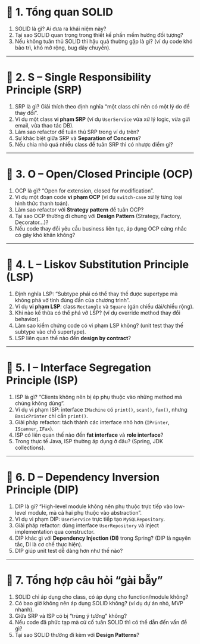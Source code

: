 # 📌 1. Tổng quan SOLID

1. SOLID là gì? Ai đưa ra khái niệm này?
2. Tại sao SOLID quan trọng trong thiết kế phần mềm hướng đối tượng?
3. Nếu không tuân thủ SOLID thì hậu quả thường gặp là gì? (ví dụ code khó bảo trì, khó mở rộng, bug dây chuyền).

---

# 📌 2. **S – Single Responsibility Principle (SRP)**

1. SRP là gì? Giải thích theo định nghĩa “một class chỉ nên có một lý do để thay đổi”.
2. Ví dụ một class **vi phạm SRP** (ví dụ `UserService` vừa xử lý logic, vừa gửi email, vừa thao tác DB).
3. Làm sao refactor để tuân thủ SRP trong ví dụ trên?
4. Sự khác biệt giữa SRP và **Separation of Concerns**?
5. Nếu chia nhỏ quá nhiều class để tuân SRP thì có nhược điểm gì?

---

# 📌 3. **O – Open/Closed Principle (OCP)**

1. OCP là gì? “Open for extension, closed for modification”.
2. Ví dụ một đoạn code **vi phạm OCP** (ví dụ `switch-case` xử lý từng loại hình thức thanh toán).
3. Làm sao refactor với **Strategy pattern** để tuân OCP?
4. Tại sao OCP thường đi chung với **Design Pattern** (Strategy, Factory, Decorator…)?
5. Nếu code thay đổi yêu cầu business liên tục, áp dụng OCP cứng nhắc có gây khó khăn không?

---

# 📌 4. **L – Liskov Substitution Principle (LSP)**

1. Định nghĩa LSP: “Subtype phải có thể thay thế được supertype mà không phá vỡ tính đúng đắn của chương trình”.
2. Ví dụ **vi phạm LSP**: class `Rectangle` và `Square` (gán chiều dài/chiều rộng).
3. Khi nào kế thừa có thể phá vỡ LSP? (ví dụ override method thay đổi behavior).
4. Làm sao kiểm chứng code có vi phạm LSP không? (unit test thay thế subtype vào chỗ supertype).
5. LSP liên quan thế nào đến **design by contract**?

---

# 📌 5. **I – Interface Segregation Principle (ISP)**

1. ISP là gì? “Clients không nên bị ép phụ thuộc vào những method mà chúng không dùng”.
2. Ví dụ vi phạm ISP: interface `IMachine` có `print()`, `scan()`, `fax()`, nhưng `BasicPrinter` chỉ cần `print()`.
3. Giải pháp refactor: tách thành các interface nhỏ hơn (`IPrinter`, `IScanner`, `IFax`).
4. ISP có liên quan thế nào đến **fat interface** và **role interface**?
5. Trong thực tế Java, ISP thường áp dụng ở đâu? (Spring, JDK collections).

---

# 📌 6. **D – Dependency Inversion Principle (DIP)**

1. DIP là gì? “High-level module không nên phụ thuộc trực tiếp vào low-level module, mà cả hai phụ thuộc vào abstraction”.
2. Ví dụ vi phạm DIP: `UserService` trực tiếp tạo `MySQLRepository`.
3. Giải pháp refactor: dùng interface `UserRepository` và inject implementation qua constructor.
4. DIP khác gì với **Dependency Injection (DI)** trong Spring? (DIP là nguyên tắc, DI là cơ chế thực hiện).
5. DIP giúp unit test dễ dàng hơn như thế nào?

---

# 📌 7. Tổng hợp câu hỏi “gài bẫy”

1. SOLID chỉ áp dụng cho class, có áp dụng cho function/module không?
2. Có bao giờ không nên áp dụng SOLID không? (ví dụ dự án nhỏ, MVP nhanh).
3. Giữa SRP và ISP có bị “trùng ý tưởng” không?
4. Nếu code đã phức tạp mà cứ cố tuân SOLID thì có thể dẫn đến vấn đề gì?
5. Tại sao SOLID thường đi kèm với **Design Patterns**?

